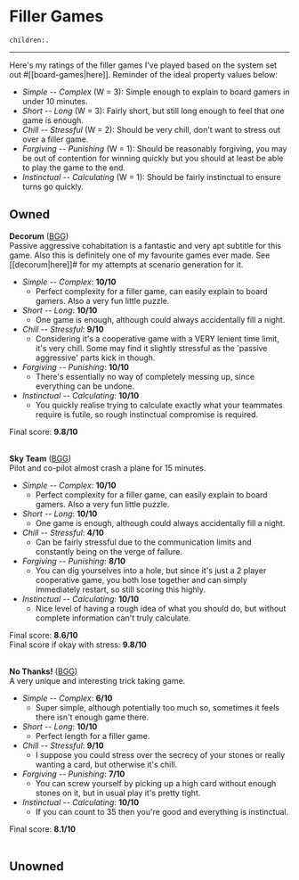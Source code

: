 
# Filler Games
```query
children:.
```
---

Here's my ratings of the filler games I've played based on the system set out #[[board-games|here]]. Reminder of the ideal property values below:

* *Simple -- Complex* (W = 3): Simple enough to explain to board gamers in under 10 minutes.
* *Short -- Long* (W = 3): Fairly short, but still long enough to feel that one game is enough.
* *Chill -- Stressful* (W = 2): Should be very chill, don't want to stress out over a filler game.
* *Forgiving -- Punishing* (W = 1): Should be reasonably forgiving, you may be out of contention for winning quickly but you should at least be able to play the game to the end.
* *Instinctual -- Calculating* (W = 1): Should be fairly instinctual to ensure turns go quickly.

## Owned
**Decorum** ([BGG](https://boardgamegeek.com/boardgame/344554/decorum))<br>
Passive aggressive cohabitation is a fantastic and very apt subtitle for this game. Also this is definitely one of my favourite games ever made. See [[decorum|here]]# for my attempts at scenario generation for it.
* *Simple -- Complex*: **10/10**
  * Perfect complexity for a filler game, can easily explain to board gamers. Also a very fun little puzzle.
* *Short -- Long*: **10/10**
  * One game is enough, although could always accidentally fill a night.
* *Chill -- Stressful*: **9/10**
  * Considering it's a cooperative game with a VERY lenient time limit, it's very chill. Some may find it slightly stressful as the 'passive aggressive' parts kick in though.
* *Forgiving -- Punishing*: **10/10**
  * There's essentially no way of completely messing up, since everything can be undone.
* *Instinctual -- Calculating*: **10/10**
  * You quickly realise trying to calculate exactly what your teammates require is futile, so rough instinctual compromise is required.

Final score: **9.8/10**<br><br>

**Sky Team** ([BGG](https://boardgamegeek.com/boardgame/373106/sky-team))<br>
Pilot and co-pilot almost crash a plane for 15 minutes.
* *Simple -- Complex*: **10/10**
  * Perfect complexity for a filler game, can easily explain to board gamers. Also a very fun little puzzle.
* *Short -- Long*: **10/10**
  * One game is enough, although could always accidentally fill a night.
* *Chill -- Stressful*: **4/10**
  * Can be fairly stressful due to the communication limits and constantly being on the verge of failure.
* *Forgiving -- Punishing*: **8/10**
  * You can dig yourselves into a hole, but since it's just a 2 player cooperative game, you both lose together and can simply immediately restart, so still scoring this highly.
* *Instinctual -- Calculating*: **10/10**
  * Nice level of having a rough idea of what you should do, but without complete information can't truly calculate.

Final score: **8.6/10**<br>
Final score if okay with stress: **9.8/10**<br><br>

**No Thanks!** ([BGG](https://boardgamegeek.com/boardgame/12942/no-thanks))<br>
A very unique and interesting trick taking game.
* *Simple -- Complex*: **6/10**
  * Super simple, although potentially too much so, sometimes it feels there isn't enough game there.
* *Short -- Long*: **10/10**
  * Perfect length for a filler game.
* *Chill -- Stressful*: **9/10**
  * I suppose you could stress over the secrecy of your stones or really wanting a card, but otherwise it's chill.
* *Forgiving -- Punishing*: **7/10**
  * You can screw yourself by picking up a high card without enough stones on it, but in usual play it's pretty tight.
* *Instinctual -- Calculating*: **10/10**
  * If you can count to 35 then you're good and everything is instinctual.

Final score: **8.1/10**<br><br>

## Unowned
